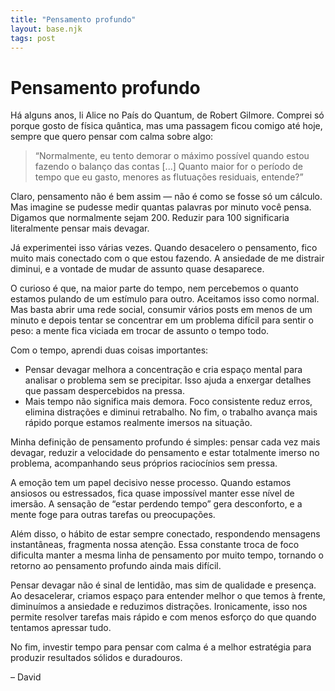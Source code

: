 ```yaml
---
title: "Pensamento profundo"
layout: base.njk
tags: post
---
```


# Pensamento profundo

Há alguns anos, li Alice no País do Quantum, de Robert Gilmore. Comprei só porque gosto de física quântica, mas uma passagem ficou comigo até hoje, sempre que quero pensar com calma sobre algo:

> “Normalmente, eu tento demorar o máximo possível quando estou fazendo o balanço das contas [...] Quanto maior for o período de tempo que eu gasto, menores as flutuações residuais, entende?”

Claro, pensamento não é bem assim — não é como se fosse só um cálculo. Mas imagine se pudesse medir quantas palavras por minuto você pensa. Digamos que normalmente sejam 200. Reduzir para 100 significaria literalmente pensar mais devagar.

Já experimentei isso várias vezes. Quando desacelero o pensamento, fico muito mais conectado com o que estou fazendo. A ansiedade de me distrair diminui, e a vontade de mudar de assunto quase desaparece.

O curioso é que, na maior parte do tempo, nem percebemos o quanto estamos pulando de um estímulo para outro. Aceitamos isso como normal. Mas basta abrir uma rede social, consumir vários posts em menos de um minuto e depois tentar se concentrar em um problema difícil para sentir o peso: a mente fica viciada em trocar de assunto o tempo todo.

Com o tempo, aprendi duas coisas importantes:

- Pensar devagar melhora a concentração e cria espaço mental para analisar o problema sem se precipitar. Isso ajuda a enxergar detalhes que passam despercebidos na pressa.
- Mais tempo não significa mais demora. Foco consistente reduz erros, elimina distrações e diminui retrabalho. No fim, o trabalho avança mais rápido porque estamos realmente imersos na situação.

Minha definição de pensamento profundo é simples: pensar cada vez mais devagar, reduzir a velocidade do pensamento e estar totalmente imerso no problema, acompanhando seus próprios raciocínios sem pressa.

A emoção tem um papel decisivo nesse processo. Quando estamos ansiosos ou estressados, fica quase impossível manter esse nível de imersão. A sensação de “estar perdendo tempo” gera desconforto, e a mente foge para outras tarefas ou preocupações.

Além disso, o hábito de estar sempre conectado, respondendo mensagens instantâneas, fragmenta nossa atenção. Essa constante troca de foco dificulta manter a mesma linha de pensamento por muito tempo, tornando o retorno ao pensamento profundo ainda mais difícil.

Pensar devagar não é sinal de lentidão, mas sim de qualidade e presença. Ao desacelerar, criamos espaço para entender melhor o que temos à frente, diminuímos a ansiedade e reduzimos distrações. Ironicamente, isso nos permite resolver tarefas mais rápido e com menos esforço do que quando tentamos apressar tudo.

No fim, investir tempo para pensar com calma é a melhor estratégia para produzir resultados sólidos e duradouros.

– David
